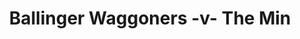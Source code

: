 ---
year: "2005"
serialNumber: "0316" 
game: "Ballinger Waggoners"
title: "Ballinger Waggoners -v- The Min"
gameLocation: ""
gameDate: ""
result: ""
resultType: ""
type: "game"
---
